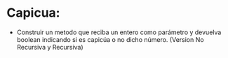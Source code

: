 # Capicua:
* Construir un metodo que reciba un entero como parámetro y devuelva boolean indicando si es capicúa o no dicho número. (Version No Recursiva y Recursiva)
